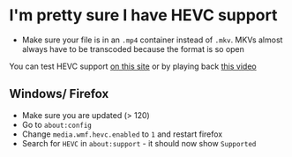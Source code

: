 # I'm pretty sure I have HEVC support
- Make sure your file is in an `.mp4` container instead of `.mkv`. MKVs almost always have to be transcoded because the format is so open

You can test HEVC support [on this site](https://tools.woolyss.com/html5-audio-video-tester/) or by playing back [this video](https://feederbox.cc/pub/bbb_testfile/bbb_h265_1080p60f-30s.mp4)


## Windows/ Firefox
- Make sure you are updated (> 120)
- Go to `about:config`
- Change `media.wmf.hevc.enabled` to `1` and restart firefox
- Search for `HEVC` in `about:support` - it should now show `Supported`